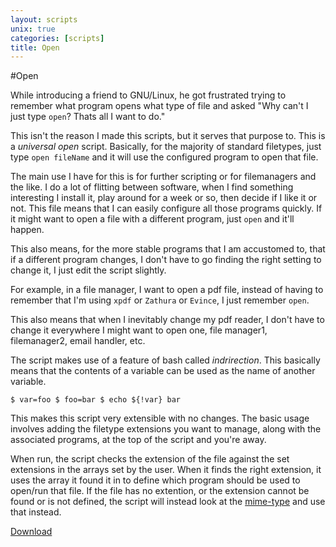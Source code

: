 ```yaml
---
layout: scripts
unix: true
categories: [scripts]
title: Open
---
```

#Open

While introducing a friend to GNU/Linux, he got frustrated trying to remember
what program opens what type of file and asked "Why can't I just type `open`?
Thats all I want to do."


This isn't the reason I made this scripts, but it serves that purpose to. This
is a *universal open* script. Basically, for the majority of standard filetypes,
just type `open fileName` and it will use the configured program to open that
file.


The main use I have for this is for further scripting or for filemanagers and
the like. I do a lot of flitting between software, when I find something
interesting I install it, play around for a week or so, then decide if I like it
or not. This file means that I can easily configure all those programs quickly.
If it might want to open a file with a different program, just `open` and it'll
happen.

This also means, for the more stable programs that I am accustomed to, that if a
different program changes, I don't have to go finding the right setting to
change it, I just edit the script slightly.

For example, in a file manager, I want to open a pdf file, instead of having to
remember that I'm using `xpdf` or `Zathura` or `Evince`, I just remember `open`.

This also means that when I inevitably change my pdf reader, I don't have to
change it everywhere I might want to open one, file manager1, filemanager2,
email handler, etc.

The script makes use of a feature of bash called *indrirection*.  This basically
means that the contents of a variable can be used as the name of another
variable.

	$ var=foo $ foo=bar $ echo ${!var} bar

This makes this script very extensible with no changes. The basic usage involves
adding the filetype extensions you want to manage, along with the associated
programs, at the top of the script and you're away.

When run, the script checks the extension of the file against the set extensions
in the arrays set by the user. When it finds the right extension, it uses the
array it found it in to define which program should be used to open/run that
file. If the file has no extention, or the extension cannot be found or is not
defined, the script will instead look at the
[mime-type](https://en.wikipedia.org/wiki/Internet_media_type) and use that
instead.

<a href="https://github.com/joshaw/bin/blob/master/open">
<i class="icon-cloud-download"> </i> Download</a>
